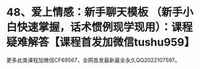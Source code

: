 # 48、爱上情感：新手聊天模板 （新手小白快速掌握，话术惯例现学现用）：课程疑难解答【课程首发加微信tushu959】

更多此类课程加微信CF69567，全网首发最新最全永久QQ2022107597。